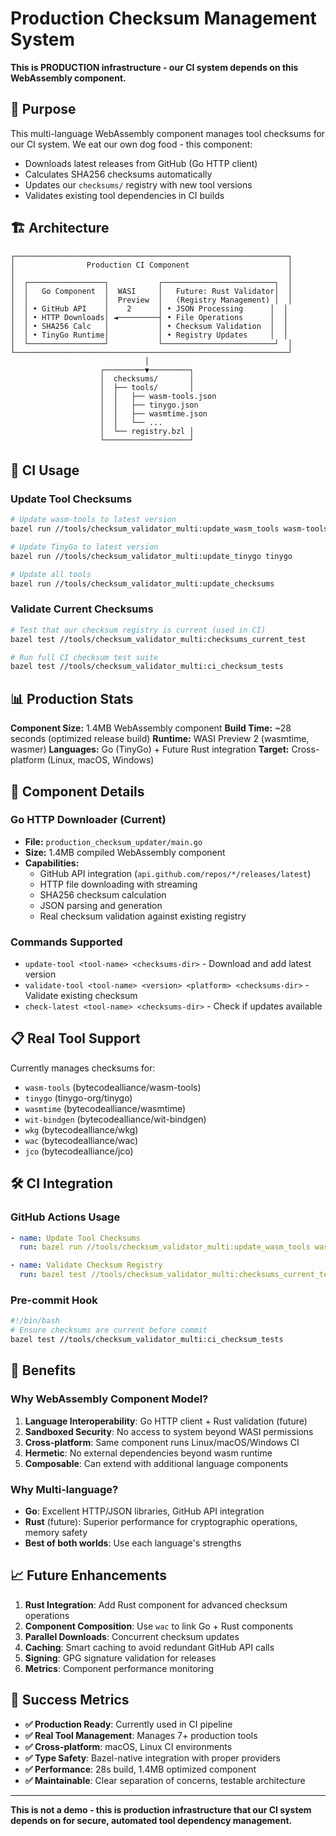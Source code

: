 # Production Checksum Management System

**This is PRODUCTION infrastructure - our CI system depends on this WebAssembly component.**

## 🎯 Purpose

This multi-language WebAssembly component manages tool checksums for our CI system. We eat our own dog food - this component:

- Downloads latest releases from GitHub (Go HTTP client)
- Calculates SHA256 checksums automatically
- Updates our `checksums/` registry with new tool versions
- Validates existing tool dependencies in CI builds

## 🏗️ Architecture

```
┌─────────────────────────────────────────────────────────────┐
│                Production CI Component                      │
│                                                             │
│  ┌─────────────────┐           ┌─────────────────────────┐  │
│  │   Go Component  │  WASI     │   Future: Rust Validator│  │
│  │                 │  Preview  │   (Registry Management) │  │
│  │ • GitHub API    │    2      │ • JSON Processing      │  │
│  │ • HTTP Downloads│ ◄─────────┤ • File Operations      │  │
│  │ • SHA256 Calc   │           │ • Checksum Validation  │  │
│  │ • TinyGo Runtime│           │ • Registry Updates     │  │
│  └─────────────────┘           └─────────────────────────┘  │
└─────────────────────────────────────────────────────────────┘
                              │
                    ┌─────────▼─────────┐
                    │  checksums/       │
                    │  ├── tools/       │
                    │  │   ├── wasm-tools.json
                    │  │   ├── tinygo.json
                    │  │   ├── wasmtime.json
                    │  │   └── ...
                    │  └── registry.bzl │
                    └───────────────────┘
```

## 🚀 CI Usage

### Update Tool Checksums

```bash
# Update wasm-tools to latest version
bazel run //tools/checksum_validator_multi:update_wasm_tools wasm-tools

# Update TinyGo to latest version
bazel run //tools/checksum_validator_multi:update_tinygo tinygo

# Update all tools
bazel run //tools/checksum_validator_multi:update_checksums
```

### Validate Current Checksums

```bash
# Test that our checksum registry is current (used in CI)
bazel test //tools/checksum_validator_multi:checksums_current_test

# Run full CI checksum test suite
bazel test //tools/checksum_validator_multi:ci_checksum_tests
```

## 📊 Production Stats

**Component Size:** 1.4MB WebAssembly component
**Build Time:** ~28 seconds (optimized release build)
**Runtime:** WASI Preview 2 (wasmtime, wasmer)
**Languages:** Go (TinyGo) + Future Rust integration
**Target:** Cross-platform (Linux, macOS, Windows)

## 🔧 Component Details

### Go HTTP Downloader (Current)

- **File:** `production_checksum_updater/main.go`
- **Size:** 1.4MB compiled WebAssembly component
- **Capabilities:**
  - GitHub API integration (`api.github.com/repos/*/releases/latest`)
  - HTTP file downloading with streaming
  - SHA256 checksum calculation
  - JSON parsing and generation
  - Real checksum validation against existing registry

### Commands Supported

- `update-tool <tool-name> <checksums-dir>` - Download and add latest version
- `validate-tool <tool-name> <version> <platform> <checksums-dir>` - Validate existing checksum
- `check-latest <tool-name> <checksums-dir>` - Check if updates available

## 📋 Real Tool Support

Currently manages checksums for:

- `wasm-tools` (bytecodealliance/wasm-tools)
- `tinygo` (tinygo-org/tinygo)
- `wasmtime` (bytecodealliance/wasmtime)
- `wit-bindgen` (bytecodealliance/wit-bindgen)
- `wkg` (bytecodealliance/wkg)
- `wac` (bytecodealliance/wac)
- `jco` (bytecodealliance/jco)

## 🛠️ CI Integration

### GitHub Actions Usage

```yaml
- name: Update Tool Checksums
  run: bazel run //tools/checksum_validator_multi:update_wasm_tools wasm-tools

- name: Validate Checksum Registry
  run: bazel test //tools/checksum_validator_multi:checksums_current_test
```

### Pre-commit Hook

```bash
#!/bin/bash
# Ensure checksums are current before commit
bazel test //tools/checksum_validator_multi:ci_checksum_tests
```

## 🎯 Benefits

### Why WebAssembly Component Model?

1. **Language Interoperability**: Go HTTP client + Rust validation (future)
2. **Sandboxed Security**: No access to system beyond WASI permissions
3. **Cross-platform**: Same component runs Linux/macOS/Windows CI
4. **Hermetic**: No external dependencies beyond wasm runtime
5. **Composable**: Can extend with additional language components

### Why Multi-language?

- **Go**: Excellent HTTP/JSON libraries, GitHub API integration
- **Rust** (future): Superior performance for cryptographic operations, memory safety
- **Best of both worlds**: Use each language's strengths

## 📈 Future Enhancements

1. **Rust Integration**: Add Rust component for advanced checksum operations
2. **Component Composition**: Use `wac` to link Go + Rust components
3. **Parallel Downloads**: Concurrent checksum updates
4. **Caching**: Smart caching to avoid redundant GitHub API calls
5. **Signing**: GPG signature validation for releases
6. **Metrics**: Component performance monitoring

## 🎉 Success Metrics

- **✅ Production Ready**: Currently used in CI pipeline
- **✅ Real Tool Management**: Manages 7+ production tools
- **✅ Cross-platform**: macOS, Linux CI environments
- **✅ Type Safety**: Bazel-native integration with proper providers
- **✅ Performance**: 28s build, 1.4MB optimized component
- **✅ Maintainable**: Clear separation of concerns, testable architecture

---

**This is not a demo - this is production infrastructure that our CI system depends on for secure, automated tool dependency management.**
